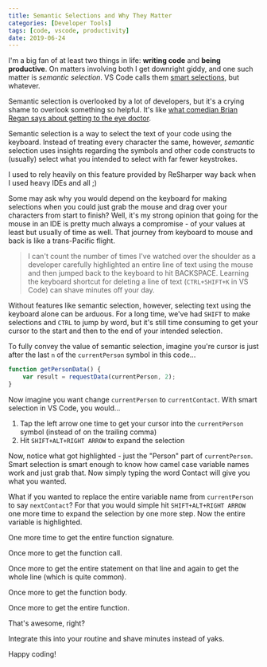 ```yaml
---
title: Semantic Selections and Why They Matter 
categories: [Developer Tools]
tags: [code, vscode, productivity]
date: 2019-06-24
---
```


I'm a big fan of at least two things in life: **writing code** and **being productive**. On matters involving both I get downright giddy, and one such matter is _semantic selection_. VS Code calls them [smart selections](https://code.visualstudio.com/updates/v1_33#_smart-select-api), but whatever.

Semantic selection is overlooked by a lot of developers, but it's a crying shame to overlook something so helpful. It's like [what comedian Brian Regan says about getting to the eye doctor](https://www.bing.com/videos/search?q=brian+regan+eyeglasses+instantly+improved+vision&view=detail&mid=BDDC50CDAE1000386E3EBDDC50CDAE1000386E3E&FORM=VIRE).

Semantic selection is a way to select the text of your code using the keyboard. Instead of treating every character the same, however, _semantic_ selection uses insights regarding the symbols and other code constructs to (usually) select what you intended to select with far fewer keystrokes.

I used to rely heavily on this feature provided by ReSharper way back when I used heavy IDEs and all ;)

Some may ask why you would depend on the keyboard for making selections when you could just grab the mouse and drag over your characters from start to finish? Well, it's my strong opinion that going for the mouse in an IDE is pretty much always a compromise - of your values at least but usually of time as well. That journey from keyboard to mouse and back is like a trans-Pacific flight. 

>I can't count the number of times I've watched over the shoulder as a developer carefully highlighted an entire line of text using the mouse and then jumped back to the keyboard to hit BACKSPACE. Learning the keyboard shortcut for deleting a line of text (`CTRL+SHIFT+K` in VS Code) can shave minutes off your day.

Without features like semantic selection, however, selecting text using the keyboard alone can be arduous. For a long time, we've had `SHIFT` to make selections and `CTRL` to jump by word, but it's still time consuming to get your cursor to the start and then to the end of your intended selection.

To fully convey the value of semantic selection, imagine you're cursor is just after the last `n` of the `currentPerson` symbol in this code...

``` ts
function getPersonData() {
    var result = requestData(currentPerson, 2);
}
```

Now imagine you want change `currentPerson` to `currentContact`. With smart selection in VS Code, you would...

1. Tap the left arrow one time to get your cursor into the `currentPerson` symbol (instead of on the trailing comma)
1. Hit `SHIFT+ALT+RIGHT ARROW` to expand the selection

Now, notice what got highlighted - just the "Person" part of `currentPerson`. Smart selection is smart enough to know how camel case variable names work and just grab that. Now simply typing the word Contact will give you what you wanted.

What if you wanted to replace the entire variable name from `currentPerson` to say `nextContact`? For that you would simple hit `SHIFT+ALT+RIGHT ARROW` one more time to expand the selection by one more step. Now the entire variable is highlighted.

One more time to get the entire function signature.

Once more to get the function call.

Once more to get the entire statement on that line and again to get the whole line (which is quite common).

Once more to get the function body.

Once more to get the entire function.

That's awesome, right?

Integrate this into your routine and shave minutes instead of yaks.

Happy coding!